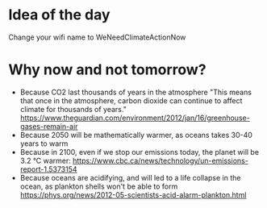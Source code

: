 # Idea of the day


Change your wifi name to WeNeedClimateActionNow

# Why now and not tomorrow?


* Because CO2 last thousands of years in the atmosphere "This means that once in the atmosphere, carbon dioxide can continue to affect climate for thousands of years." <https://www.theguardian.com/environment/2012/jan/16/greenhouse-gases-remain-air>  
* Because 2050 will be mathematically warmer, as oceans takes 30-40 years to warm
* Because in 2100, even if we stop our emissions today, the planet will be 3.2 °C warmer: <https://www.cbc.ca/news/technology/un-emissions-report-1.5373154>  
* Because oceans are acidifying, and will led to a life collapse in the ocean, as plankton shells won't be able to form <https://phys.org/news/2012-05-scientists-acid-alarm-plankton.html>  